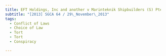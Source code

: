 ```yaml
---
title: EFT Holdings, Inc and another v Marinteknik Shipbuilders (S) Pte Ltd and another 
subtitle: "[2013] SGCA 64 / 29\_November\_2013"
tags:
  - Conflict of Laws
  - Choice of Law
  - Tort
  - Tort
  - Conspiracy

---
```


